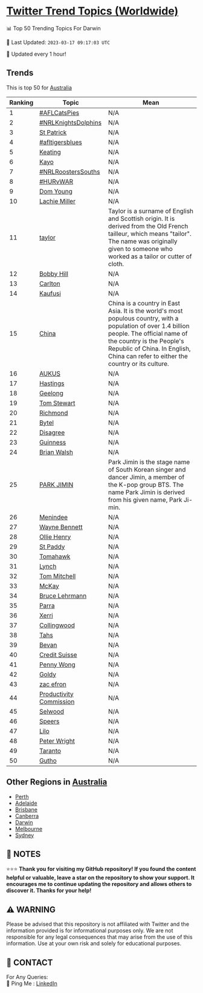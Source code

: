 [Twitter Trend Topics (Worldwide)](https://github.com/ErcinDedeoglu/Twitter-Trend-Topics)
==========


📊 Top 50 Trending Topics For Darwin

📆 Last Updated: `2023-03-17 09:17:03 UTC`

🔧 Updated every 1 hour!


## Trends

This is top 50 for [Australia](</Australia>)

| Ranking | Topic | Mean |
| ------- | ------------ | ------------ |
| 1 | [#AFLCatsPies](http://twitter.com/search?q=%23AFLCatsPies) | N/A |
| 2 | [#NRLKnightsDolphins](http://twitter.com/search?q=%23NRLKnightsDolphins) | N/A |
| 3 | [St Patrick](http://twitter.com/search?q=St+Patrick) | N/A |
| 4 | [#afltigersblues](http://twitter.com/search?q=%23afltigersblues) | N/A |
| 5 | [Keating](http://twitter.com/search?q=Keating) | N/A |
| 6 | [Kayo](http://twitter.com/search?q=Kayo) | N/A |
| 7 | [#NRLRoostersSouths](http://twitter.com/search?q=%23NRLRoostersSouths) | N/A |
| 8 | [#HURvWAR](http://twitter.com/search?q=%23HURvWAR) | N/A |
| 9 | [Dom Young](http://twitter.com/search?q=Dom+Young) | N/A |
| 10 | [Lachie Miller](http://twitter.com/search?q=Lachie+Miller) | N/A |
| 11 | [taylor](http://twitter.com/search?q=taylor) | Taylor is a surname of English and Scottish origin. It is derived from the Old French tailleur, which means "tailor". The name was originally given to someone who worked as a tailor or cutter of cloth. |
| 12 | [Bobby Hill](http://twitter.com/search?q=Bobby+Hill) | N/A |
| 13 | [Carlton](http://twitter.com/search?q=Carlton) | N/A |
| 14 | [Kaufusi](http://twitter.com/search?q=Kaufusi) | N/A |
| 15 | [China](http://twitter.com/search?q=China) | China is a country in East Asia. It is the world's most populous country, with a population of over 1.4 billion people. The official name of the country is the People's Republic of China. In English, China can refer to either the country or its culture. |
| 16 | [AUKUS](http://twitter.com/search?q=AUKUS) | N/A |
| 17 | [Hastings](http://twitter.com/search?q=Hastings) | N/A |
| 18 | [Geelong](http://twitter.com/search?q=Geelong) | N/A |
| 19 | [Tom Stewart](http://twitter.com/search?q=Tom+Stewart) | N/A |
| 20 | [Richmond](http://twitter.com/search?q=Richmond) | N/A |
| 21 | [Bytel](http://twitter.com/search?q=Bytel) | N/A |
| 22 | [Disagree](http://twitter.com/search?q=Disagree) | N/A |
| 23 | [Guinness](http://twitter.com/search?q=Guinness) | N/A |
| 24 | [Brian Walsh](http://twitter.com/search?q=Brian+Walsh) | N/A |
| 25 | [PARK JIMIN](http://twitter.com/search?q=PARK+JIMIN) | Park Jimin is the stage name of South Korean singer and dancer Jimin, a member of the K-pop group BTS. The name Park Jimin is derived from his given name, Park Ji-min. |
| 26 | [Menindee](http://twitter.com/search?q=Menindee) | N/A |
| 27 | [Wayne Bennett](http://twitter.com/search?q=Wayne+Bennett) | N/A |
| 28 | [Ollie Henry](http://twitter.com/search?q=Ollie+Henry) | N/A |
| 29 | [St Paddy](http://twitter.com/search?q=St+Paddy) | N/A |
| 30 | [Tomahawk](http://twitter.com/search?q=Tomahawk) | N/A |
| 31 | [Lynch](http://twitter.com/search?q=Lynch) | N/A |
| 32 | [Tom Mitchell](http://twitter.com/search?q=Tom+Mitchell) | N/A |
| 33 | [McKay](http://twitter.com/search?q=McKay) | N/A |
| 34 | [Bruce Lehrmann](http://twitter.com/search?q=Bruce+Lehrmann) | N/A |
| 35 | [Parra](http://twitter.com/search?q=Parra) | N/A |
| 36 | [Xerri](http://twitter.com/search?q=Xerri) | N/A |
| 37 | [Collingwood](http://twitter.com/search?q=Collingwood) | N/A |
| 38 | [Tahs](http://twitter.com/search?q=Tahs) | N/A |
| 39 | [Bevan](http://twitter.com/search?q=Bevan) | N/A |
| 40 | [Credit Suisse](http://twitter.com/search?q=Credit+Suisse) | N/A |
| 41 | [Penny Wong](http://twitter.com/search?q=Penny+Wong) | N/A |
| 42 | [Goldy](http://twitter.com/search?q=Goldy) | N/A |
| 43 | [zac efron](http://twitter.com/search?q=zac+efron) | N/A |
| 44 | [Productivity Commission](http://twitter.com/search?q=Productivity+Commission) | N/A |
| 45 | [Selwood](http://twitter.com/search?q=Selwood) | N/A |
| 46 | [Speers](http://twitter.com/search?q=Speers) | N/A |
| 47 | [Lilo](http://twitter.com/search?q=Lilo) | N/A |
| 48 | [Peter Wright](http://twitter.com/search?q=Peter+Wright) | N/A |
| 49 | [Taranto](http://twitter.com/search?q=Taranto) | N/A |
| 50 | [Gutho](http://twitter.com/search?q=Gutho) | N/A |



## Other Regions in [Australia](</Australia>)

* [Perth](</Australia/Perth.md>)
* [Adelaide](</Australia/Adelaide.md>)
* [Brisbane](</Australia/Brisbane.md>)
* [Canberra](</Australia/Canberra.md>)
* [Darwin](</Australia/Darwin.md>)
* [Melbourne](</Australia/Melbourne.md>)
* [Sydney](</Australia/Sydney.md>)



## 📝 NOTES

⭐⭐⭐ **Thank you for visiting my GitHub repository! If you found the content helpful or valuable, leave a star on the repository to show your support. It encourages me to continue updating the repository and allows others to discover it. Thanks for your help!**


## ⚠️ WARNING

Please be advised that this repository is not affiliated with Twitter and the information provided is for informational purposes only. We are not responsible for any legal consequences that may arise from the use of this information. Use at your own risk and solely for educational purposes.


## 📨 CONTACT

 For Any Queries:  
            🏓 Ping Me : [LinkedIn](https://www.linkedin.com/in/ercindedeoglu/)
